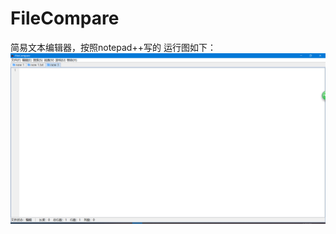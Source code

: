 # FileCompare
简易文本编辑器，按照notepad++写的
运行图如下：
![image](https://github.com/lrh007/FileCompare/blob/master/view.png)
